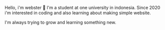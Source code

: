Hello, i'm webster 🤞
I'm a student at one university in indonesia. 
Since 2020 i'm interested in coding and also 
learning about making simple website. 

I'm always trying to grow and learning something new. 
